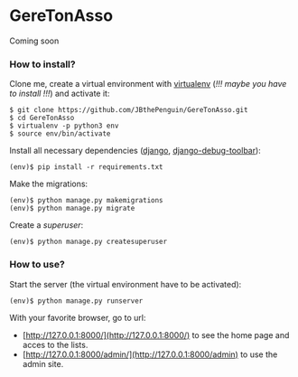 # GereTonAsso

Coming soon

### How to install?
Clone me, create a virtual environment with [virtualenv](https://virtualenv.pypa.io/en/stable/) (*!!! maybe you have to install !!!*) and activate it:
```shell
$ git clone https://github.com/JBthePenguin/GereTonAsso.git
$ cd GereTonAsso
$ virtualenv -p python3 env
$ source env/bin/activate
```
Install all necessary dependencies ([django](https://www.djangoproject.com/foundation/), [django-debug-toolbar](https://django-debug-toolbar.readthedocs.io/en/stable/)):
```shell
(env)$ pip install -r requirements.txt
```
Make the migrations:
```shell
(env)$ python manage.py makemigrations
(env)$ python manage.py migrate
```
Create a *superuser*:
```shell
(env)$ python manage.py createsuperuser
```

### How to use?
Start the server (the virtual environment have to be activated):
```shell
(env)$ python manage.py runserver
```
With your favorite browser, go to url:
- [http://127.0.0.1:8000/](http://127.0.0.1:8000/) to see the home page and acces to the lists.
- [http://127.0.0.1:8000/admin/](http://127.0.0.1:8000/admin) to use the admin site.
